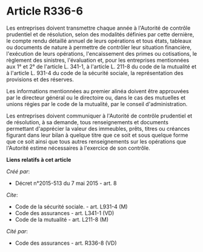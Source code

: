 # Article R336-6

Les entreprises doivent transmettre chaque année à l'Autorité de contrôle prudentiel et de résolution, selon des modalités
définies par cette dernière, le compte rendu détaillé annuel de leurs opérations et tous états, tableaux ou documents de
nature à permettre de contrôler leur situation financière, l'exécution de leurs opérations, l'encaissement des primes ou
cotisations, le règlement des sinistres, l'évaluation et, pour les entreprises mentionnées aux 1° et 2° de l'article L.
341-1, à l'article L. 211-8 du code de la mutualité et à l'article L. 931-4 du code de la sécurité sociale, la représentation
des provisions et des réserves. 

Les informations mentionnées au premier alinéa doivent être approuvées par le directeur général ou le directoire ou, dans le
cas des mutuelles et unions régies par le code de la mutualité, par le conseil d'administration. 

Les entreprises doivent communiquer à l'Autorité de contrôle prudentiel et de résolution, à sa demande, tous renseignements
et documents permettant d'apprécier la valeur des immeubles, prêts, titres ou créances figurant dans leur bilan à quelque
titre que ce soit et sous quelque forme que ce soit ainsi que tous autres renseignements sur les opérations que l'Autorité
estime nécessaires à l'exercice de son contrôle.

**Liens relatifs à cet article**

_Créé par_:

  - Décret n°2015-513 du 7 mai 2015 - art. 8

_Cite_:

  - Code de la sécurité sociale. - art. L931-4 (M)
  - Code des assurances - art. L341-1 (VD)
  - Code de la mutualité - art. L211-8 (M)

_Cité par_:

  - Code des assurances - art. R336-8 (VD)
